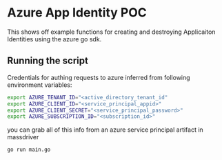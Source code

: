 # Azure App Identity POC
This shows off example functions for creating and destroying Applicaiton Identities using the azure go sdk.

## Running the script
Credentials for authing requests to azure inferred from following environment variables:
```bash
export AZURE_TENANT_ID="<active_directory_tenant_id"
export AZURE_CLIENT_ID="<service_principal_appid>"
export AZURE_CLIENT_SECRET="<service_principal_password>"
export AZURE_SUBSCRIPTION_ID="<subscription_id>"
```
you can grab all of this info from an azure service principal artifact in massdriver

```bash
go run main.go
```
